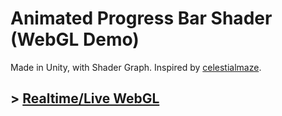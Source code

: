 # Animated Progress Bar Shader (WebGL Demo)
Made in Unity, with Shader Graph. Inspired by [celestialmaze](https://twitter.com/cmzw_/status/1640202555698606080).

## >  [Realtime/Live WebGL](https://mirzabeig.github.io/Animated-Progress-Bar-WebGL/)
